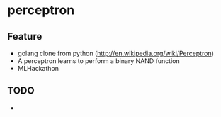 perceptron
============

## Feature
- golang clone from python (http://en.wikipedia.org/wiki/Perceptron)
- A perceptron learns to perform a binary NAND function
- MLHackathon 

## TODO
- 